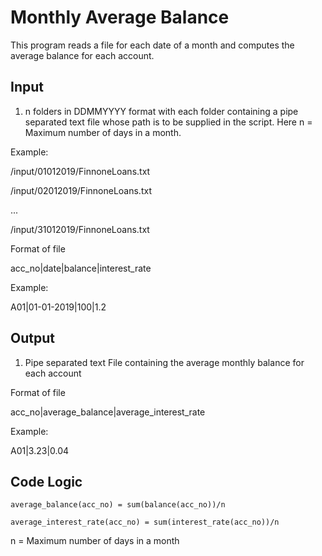 # Monthly Average Balance
This program reads a file for each date of a month and computes the average balance for each account.

## Input
1. n folders in DDMMYYYY format with each folder containing a pipe separated text file whose path is to be supplied in the script. Here n = Maximum number of days in a month.

Example:

/input/01012019/FinnoneLoans.txt

/input/02012019/FinnoneLoans.txt

...

/input/31012019/FinnoneLoans.txt

Format of file

acc_no|date|balance|interest_rate

Example:

A01|01-01-2019|100|1.2

## Output
1. Pipe separated text File containing the average monthly balance for each account

Format of file

acc_no|average_balance|average_interest_rate

Example:

A01|3.23|0.04

## Code Logic

`average_balance(acc_no) = sum(balance(acc_no))/n`

`average_interest_rate(acc_no) = sum(interest_rate(acc_no))/n`

n = Maximum number of days in a month
